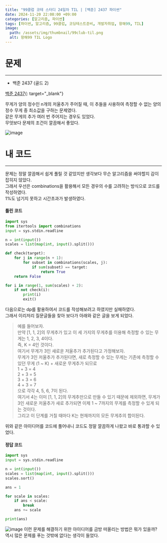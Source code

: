 ```yaml
---
title: "99클럽 코테 스터디 24일차 TIL | [백준] 2437 파이썬"
date: 2024-11-20 22:08:00 +09:00
categories: [알고리즘, 파이썬]
tags: [파이썬, 알고리즘, 99클럽, 코딩테스트준비, 개발자취업, 항해99, TIL]
image:
  path: /assets/img/thumbnail/99club-til.png
  alt: 항해99 TIL Logo
---
```

# 문제
---
- 백준 2437 (골드 2)

[백준 2437](https://www.acmicpc.net/problem/2437){: target="_blank"}

무게가 양의 정수인 n개의 저울추가 주어질 때, 이 추들을 사용하여 측정할 수 없는 양의 정수 무게 중 최소값을 구하는 문제였다.   
같은 무게의 추가 여러 번 주어지는 경우도 있었다.   
무엇보다 문제의 조건이 깔끔해서 좋았다.   

![image](https://github.com/user-attachments/assets/b0af7e1f-1c70-4f7c-a5c8-068c77911751)

# 내 코드
---
문제는 정말 깔끔해서 쉽게 풀릴 것 같았지만 생각보다 무슨 알고리즘을 써야할지 감이 잡히지 않았다.   
그래서 우선은 combinations을 활용해서 모든 경우의 수를 고려하는 방식으로 코드를 작성하였다.   
1%도 넘기지 못하고 시간초과가 발생하였다.   
#### 틀린 코드
```python
import sys
from itertools import combinations
input = sys.stdin.readline

n = int(input())
scales = list(map(int, input().split()))

def check(target):
    for j in range(n + 1):
        for subset in combinations(scales, j):
            if sum(subset) == target:
                return True
    return False

for i in range(1, sum(scales) + 2):
    if not check(i):
        print(i)
        exit()
```

다음으로는 dp를 활용하여서 코드를 작성해보려고 하였지만 실패하였다.   
그래서 이리저리 질문글들을 찾아 보다가 아래와 같은 글을 보게 되었다.   
> 예를 들어보자.   
만약 [1, 1, 2]의 무게추가 있고 이 세 가지의 무게추를 이용해 측정할 수 있는 무게는 1, 2, 3, 4이다.   
즉, K = 4인 것이다.   
여기서 무게가 3인 새로운 저울추가 추가된다고 가정해보자.   
무게가 3인 저울추가 추가된다면, 새로 측정할 수 있는 무게는 기존에 측정할 수 있던 무게 (1 ~ K) + 새로운 무게추가 되므로   
1 + 3 = 4   
2 + 3 = 5   
3 + 3 = 6   
4 + 3 = 7   
으로 각각 4, 5, 6, 7이 된다.   
여기서 4는 이미 [1, 1, 2]의 무게추만으로 만들 수 있기 때문에 제외하면,
무게가 3인 새로운 저울추가 새로 추가되면 이제 1 ~ 7까지의 무게를 측정할 수 있게 되는 것이다.   
그리고 이 단계를 거칠 때마다 K는 현재까지의 모든 무게추의 합이된다.   

위와 같은 아이디어를 코드에 풀어내니 코드도 정말 깔끔하게 나왔고 바로 통과할 수 있었다.   
#### 정답 코드
```python
import sys
input = sys.stdin.readline

n = int(input())
scales = list(map(int, input().split()))
scales.sort()

ans = 1

for scale in scales:
    if ans < scale:
        break
    ans += scale

print(ans)
```

![image](https://github.com/user-attachments/assets/ed61eee9-324e-4f89-a508-fcbbb6f668e2)
이런 문제를 해결하기 위한 아이디어를 금방 떠올리는 방법은 뭐가 있을까?   
역시 많은 문제를 푸는 것밖에 없다는 생각이 들었다.   